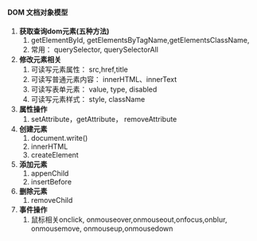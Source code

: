#### DOM 文档对象模型

1. **获取查询dom元素(五种方法)**
   1. getElementById, getElementsByTagName,getElementsClassName,
   2. 常用： querySelector, querySelectorAll
2. **修改元素相关**
   1. 可读写元素属性： src,href,title
   2. 可读写普通元素内容： innerHTML、innerText
   3. 可读写表单元素： value, type, disabled
   4. 可读写元素样式： style, className
3. **属性操作**
   1. setAttribute，getAttribute， removeAttribute
4. **创建元素**
   1. document.write()
   2. innerHTML
   3. createElement
5. **添加元素**
   1. appenChild
   2. insertBefore
6. **删除元素**
   1. removeChild
7. **事件操作**
   1. 鼠标相关onclick, onmouseover,onmouseout,onfocus,onblur, onmousemove, onmouseup,onmousedown